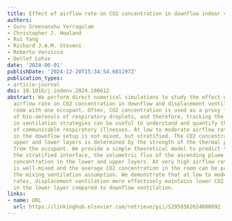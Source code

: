```yaml
---
title: Effect of airflow rate on CO2 concentration in downflow indoor ventilation
authors:
- Guru Sreevanshu Yerragolam
- Christopher J. Howland
- Rui Yang
- Richard J.A.M. Stevens
- Roberto Verzicco
- Detlef Lohse
date: '2024-06-01'
publishDate: '2024-12-20T15:34:54.601197Z'
publication_types:
- article-journal
doi: 10.1016/j.indenv.2024.100012
abstract: We perform direct numerical simulations to study the effect of increasing
  airflow rate on CO2 concentration in downflow and displacement ventilation in a
  room with one occupant. Often, CO2 concentration is used as a proxy for the concentration
  of bio-aerosols of respiratory droplets, and therefore, tracking the CO2 concentration
  in ventilation strategies can be useful to understand and quantify the risk of spread
  of communicable respiratory illnesses. At low to moderate airflow rates, the flow
  in the downflow setup is not mixed, but stratified. The CO2 concentration in the
  upper and lower layers is determined by the strength of the thermal plume originating
  from the occupant. We provide a simple theoretical model to predict the height of
  the stratified interface, the volumetric flux of the ascending plume, and the CO2
  concentration in the lower and upper layers. At very high airflow rates, the flow
  is well-mixed and the average CO2 concentration in the room can be predicted with
  the mixing ventilation assumption. We demonstrate that at low to moderate airflow
  rates, displacement ventilation more effectively maintains lower CO2 concentrations
  in the lower layer compared to downflow ventilation.
links:
- name: URL
  url: https://linkinghub.elsevier.com/retrieve/pii/S2950362024000092
---
```

